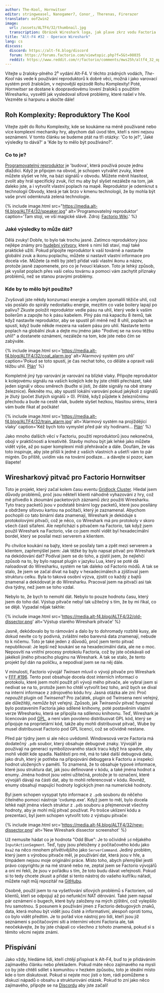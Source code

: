 ```yaml
---
author: The-Kool, Hornwitser
editor: stringweasel, Nanogamer7, Conor_, Therenas, Firerazer
translator: oof2win2
image:
  url: /assets/ALTF4/32/thumbnail.jpg
  transcription: Obrázek Wireshark loga, jak plave zkrz vodu Factoria
title: "Alt-F4 #32 - Operace Wireshark"
lang: cs
discuss:
  discord: https://alt-f4.blog/discord
  forum: https://forums.factorio.com/viewtopic.php?f=5&t=98035
  reddit: https://www.reddit.com/r/factorio/comments/mws25h/altf4_32_operation_wireshark/
---
```


Vítejte u žraloky-plného 2⁵ vydání Alt-F4. V těchto zrádných vodách, *The-Kool* nás vede k používání reproduktorů k dobré věci, možná i jako varovací systém proti žralokům, v nejnovější epizodě Rohu Komplexity! Poté, *Hornwitser* se dostane k doopravdovému lovení žraloků s použitím Wiresharku, vysvětlí jak vysledoval síťové problémy, které našel v hře. Vezměte si harpunu a skočte dále!

## Roh Komplexity: Reproduktory <author>The Kool</author>

Vítejte zpět do Rohu Komplexity, kde se koukáme na méně používané nebo více komplexní mechaniky hry, abychom dali úvod těm, kteří s nimi nejsou seznámeni. V tomto článku se budeme ptát na tři otázky: 'Co to je?', 'Jaké výsledky to dává?' a 'Kde by to mělo být používáno?'.

### Co to je?
[Programovatelný reproduktor](https://wiki.factorio.com/Programmable_speaker) je 'budova', která používá pouze jednu dlaždici. Když je připojen na obvod, je schopen vytvářet zvuky, které můžete slyšet ve hře, na bázi signálů v obvodu. Můžete měnit hlasitost, zvolit aby hrál specifický zvuk, říct mu aby byl slyšet nezáleže na tom, jak daleko jste, a i vytvořit vlastní poplach na mapě. Reproduktor je odemknut s technologií Obvody, která je tak brzo v kmenu technologií, že by mohla být vaše první odemknutá zelená technologie.

{% include image.html src="https://media.alt-f4.blog/ALTF4/32/speaker.jpg" alt='Programovatelný reproduktor' caption='Tam stojí, ve vší magické slávě. Zdroj: <a href="https://wiki.factorio.com/File:Programmable_speaker_entity.png">Factorio Wiki</a>.' %}

### Jaké výsledky to může dát?

Dělá zvuky! Dobře, to bylo tak trochu jasné. Zatímco reproduktory jsou nejlépe známy pro [hudební výtvory](https://miditorio.com/), které s nimi lidi staví, mají také praktické užití. Pokud připojíte reproduktor k vaší továrně a nastavíte globální zvuk a ikonu poplachu, můžete si nastavit vlastní informace pro docela vše. Můžete (a měli by jste!) přidat vaši vlastní ikonu a název, protože jasně zapomenete, pro co je řvoucí klakson. Toto je lehký způsob, jak vysílat poplach přes vaši celou továrnu a pomoci vám zachytit příznaky problémů, než se stanou pravými problémy.

### Kde by to mělo být použito?

Zvyšovali jste někdy konzumaci energie a omylem zpomalili těžiče uhlí, což vás poslalo do spirály nedostatku energie, mezitím co vaše boilery lapají po palivu? Zkuste položit reproduktor vedle pásu na uhlí, který vede k vašim boilerům a zapojte ho k pásu kabelem. Plný pás má kapacitu 8 itemů, tak když nastavíte reproduktor, aby se spustil při méně než 8 uhlí, poplach se spustí, když bude někde mezera na vašem pásu pro uhlí. Nastavte tento poplach na globální zkuk a dejte mu jméno jako "Podívej se na svou těžbu uhlí!" a dostanete oznámení, nezáleže na tom, kde jste nebo čím se zabýváte.

{% include image.html src='https://media.alt-f4.blog/ALTF4/32/coal_alarm.jpg' alt='Alarmový systém pro uhlí' caption='Pokud se toto spustí, je čas nechat toho, co děláte a opravit vaši těžbu uhlí. <a href="https://media.alt-f4.blog/ALTF4/32/coal_alarm_bp.txt">Plán</a>' %}

Kompletně jiný typ varování je varování na blízké vlaky. Připojte reproduktor k kolejovému signálu na vašich kolejích kde by jste chtěli přecházet, také jeden signál v obou směrech (buďte si jisti, že dáte signály na obě strany železnice). Řekněte mu, aby spustil lokální varování pokud jakýkoli z signálů je žlutý (počet žlutých signálů > 0). Příště, když půjdete k železničnímu přechodu a bude na cestě vlak, budete slyšet hezkou, hlasitou sirénu, která vám bude říkat ať počkáte!

{% include image.html src='https://media.alt-f4.blog/ALTF4/32/train_alarm.jpg' alt='Alarmový systém na projíždějící vlaky' caption='Kéž bych toto vymyslel před pár sty hodinami... <a href="https://media.alt-f4.blog/ALTF4/32/train_alarm_bp.txt">Plán</a>' %}

Jako mnoho dalších věcí v Factoriu, použití reproduktorů jsou nekonečná, obojí v praktičnosti a kreativitě. Stavby mohou být jak lehké jako můžete vidět výše, až po super komplexní midi přehrávače a dále. Doufám, že vás toto inspiruje, aby jste přišli k jedné z vašich vlastních a ušetří vám to pár migrén. Do příště, uvidím vás na tovární podlaze... a dávejte si pozor, kam šlapete!

## Wiresharkový pitvač pro Factorio <author>Hornwitser</author>

Toto je projekt, který začal kolem času eventu [Gridlock Cluster](https://www.reddit.com/r/factorio/comments/c98wui/the_gridlock_cluster_a_clusterio_based_event/). Hledal jsem důvody problémů, proč jsou někteří klienti náhodně vyhazováni z hry, což mě přivedlo k zkoumání packetových záznamů zkrz použití Wiresharku. Tyto tracy packetů jsou v podstatě binární logy packetů, které jsou posílány a obdrženy síťovou kartou na počítači, který je zaznamenal. Abychom pochopili co tato binární data znamenají, Wireshark je dekóduje s protokolovými pitvači, což je něco, co Wireshark má pro protokoly v skoro všech částí síťaření. Ale nepřichází s pitvačem na Factorio, tak když jsem použil Wireshark na Factorio, vše co jsem mohl vidět byl hexadecimální bordel, který se posílal mezi serverem a klientem.

Po chvilce koukání na bajty, které se posílaly tam a zpět mezi serverem a klientem, zapřemýšlel jsem: Jak těžké by bylo napsat pitvač pro Wireshark na dekódování dat? Podíval jsem se do toho, a zjistil jsem, že nejlehčí způsob na to, by bylo napsat plugin v jazyku Lua, který se poté dá naloadovat do Wiresharku, systém ne tak daleko od Factorio módů. A tak se stalo, že jsem se začal dívat na bajty v hexadecimálech a zjišťoval jsem strukturu celku. Byla to taková osobní výzva, zjistit co každý z bajtů znamenal a dekódovat je do Wiresharku. Pracoval jsem na pitvači asi tak dva týdny, než jsem se toho vzdal.

Nebylo to, že bych to nemohl dát. Nebylo to pouze hodnotu času, který jsem do toho dal. Výstup pitvače nebyl tak užitečný s tím, že by mi říkal, co se dějě. Vypadal nějak takhle:

{% include image.html src='https://media.alt-f4.blog/ALTF4/32/old-dissector.png' alt='Výstup starého Wireshark pitvače' %}

Jasně, dekódovalo by to rámování a dalo by to dohromady rozbité kusy, ale dokud nevíte co ty podivná, zvláštní nebo barevná data znamenají, nebude to k ničemu. Toto je také jeden z důvodů, proč jsem tento pitvač nepublikoval: Je lepší než koukání se na hexadecimální data, ale ne o moc. Neposvítí na vnitřní procesy protokolu Factoria, což by jste očekávali od jakékoli jiného pitvacího pluginu na Wireshark. A tak se stalo, že tento projekt byl dán na poličku, a nepodíval jsem se na něj dále.

V minulosti, Factorio vývojář _Twinsen_ mluvil o vývoji pitvače pro Wireshark v [FFF #196](https://factorio.com/blog/post/fff-196). Tento post obsahuje docela dost interních informací o protokolu, které jsem mohl použít při vývoji mého pitvače, ale vybral jsem si nedívat se na to, protože jsem ho chtěl vytvořit bez toho, aniž bych se díval na interní informace z zdrojového kódu hry. Jasná otázka ale zní: Proč _nepoužít_ plugin od _Twinsena_? Pro začátek, plugin od Twinsena není veřejný, ale důležitěji, _nemůže_ být veřejný. Způsob, jak _Twinsenův_ pitvač fungoval bylo postavením Factoria jako sdílené knihovny, poté postavěním vlastní verze WIresharku, která se připojila na sdílenou knihovnu. Teď, Wireshark je licencován pod [GPL](https://en.wikipedia.org/wiki/GNU_General_Public_License), a není vám povoleno distribuovat GPL kód, který se připojuje na proprietární kód, takže aby mohli distribuovat pitvač, Wube by musel distribuovat Factorio pod GPL licencí, což se očividně nestane.

Před pár týdny jsem si ale něco uvědomil. Windowsová verze Factoria má dodatečný `.pdb` soubor, který obsahuje debugové znaky. Vývojáři je používají na generaci symbolizovaného stack tracu když hra spadne, aby mohli vědět kde spadla. Naštěstí pro mě, má to také další debugová data, jako druh, který je potřeba na připojování debuggera k Factoriu a inspekci hodnot uložených v paměti. To znamená, že to obsahuje typové informace, které jsou struktura dat, jak jsou definované v kódu, a také jména hodnot a enumy. Jména hodnot jsou velmi užitečná, protože je to označení, které vývojáři dávají na části dat, aby to mohli referencovat v kódu. Rovněž, enumy obsahují mapující hodnoty logických jmen na numerické hodnoty.

Byl jsem schopen vysypat tyto informace z `.pdb` souboru do něčeho čitelného pomoci nástroje 'cvdump.exe'. Když jsem to měl, bylo docela lehké najít jména všech struktur z `.pdb` souboru a přejmenovat všechny hodnoty, aby je mohl můj pitvač používat. Po trošce uklízení kódu a prezentaci, byl jsem schopen vytvořit toto z výstupu pitvače:

{% include image.html src='https://media.alt-f4.blog/ALTF4/32/new-dissector.png' alt='New Wireshark dissector screenshot' %}

Už nemusíte hádat co je hodnota "Odd Blue": Je to očividně `id` nějakého `InputActionSegment`. Teď, typy jsou přeloženy z počítačového kódu jako `0xa2` na něco mnohem přívětivějšího jako `ServerCommand`. Jediný problém, který jsem s výrobou pitvače měl, je používání dat, která jsou v hře, a tímpádem nejsou moje originální práce. Místo toho, abych přemýšlel jestli právo copyrightu je na mé straně nebo ne, zeptal jsem se Factorio vývojářů a oni mi řekli, že jsou v pořádku s tím, že toto budu dávat veřejnosti. Pokud si to tedy chcete zkusit a přidat si tento nástroj do vašeho kufříku nářadí, můžete najít můj repozitář na [GitHubu](https://github.com/Hornwitser/factorio_dissector).

Osobně, použil jsem to na vyšetřování síťových problémů s Factoriem, od klientů, kteří se odpojují až po nefunkční NAT děrování. Také jsem napsal pár oznámení o bugech, které byly založeny na mých zjištění, což vylepšilo hru samotnou. S posunem k používání jmen z Factorio debugových znaků, data, která mohou být vidět jsou čisté a informativní, alespoň oproti tomu, co bylo vidět předtím. Je to pořád více nástroj pro lidi, kteří jsou již seznámeni s počítačovými síti a interními věcmi Factoria ale, tak neočekávejte, že by jste chápali co všechno z tohoto znamená, pokud si s těmito věcmi nejste známi.

## Přispívání

Jako vždy, hledáme lidi, kteří chtějí přispívat k Alt-F4, buď to je přidáváním zajímavěho článku nebo překladem. Pokud máte něco zajímavého na mysli co by jste chtěli sdílet s komunitou v hezkém způsobu, toto je ideální místo kde o tom diskutovat. Pokud si nejste moc jisti o tom, rádi pomůžeme s diskuzí nápadů o obsahu a strukturování otázek. Pokud to zní jako něco zajímavého, připojte se na [Discordu](https://alt-f4.blog/discord) aby jste začali!
